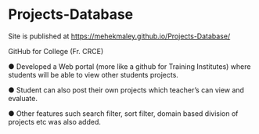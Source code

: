 # Projects-Database
Site is published at https://mehekmaley.github.io/Projects-Database/

GitHub for College (Fr. CRCE) 

● Developed a Web portal (more like a github for Training Institutes) where students will be able to view other students projects. 

● Student can also post their own projects which teacher’s can view
and evaluate. 

● Other features such search filter, sort filter, domain based division
of projects etc was also added.
